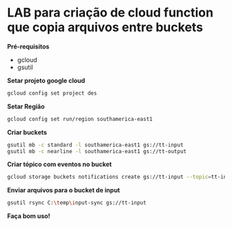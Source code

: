LAB para criação de cloud function que copia arquivos entre buckets
============================

**Pré-requisitos**
- gcloud
- gsutil

**Setar projeto google cloud**
```bash
gcloud config set project des
```

**Setar Região**
```bash
gcloud config set run/region southamerica-east1
```

**Criar buckets**
```bash
gsutil mb -c standard -l southamerica-east1 gs://tt-input
gsutil mb -c nearline -l southamerica-east1 gs://tt-output
```

**Criar tópico com eventos no bucket**
```bash
gcloud storage buckets notifications create gs://tt-input --topic=tt-input-topic
```

**Enviar arquivos para o bucket de input**
```bash
gsutil rsync C:\temp\input-sync gs://tt-input
```

**Faça bom uso!**

